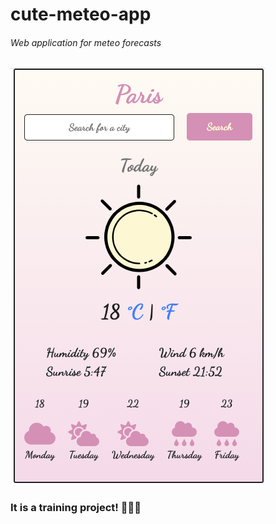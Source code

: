 # cute-meteo-app
###### Web application for meteo forecasts
![GitHub Logo](/meteo-front.png)
### It is a training project! 👩🏼‍🎓
